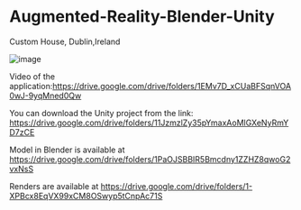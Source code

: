 # Augmented-Reality-Blender-Unity
Custom House, Dublin,Ireland


![image](https://user-images.githubusercontent.com/72860745/152179768-e6705cf7-cf05-4fb6-bb88-0c2a8ca8360a.png)




Video of the application:https://drive.google.com/drive/folders/1EMv7D_xCUaBFSqnVOA0wJ-9yqMned0Qw

You can download the Unity project from the link: https://drive.google.com/drive/folders/11JzmzlZy35pYmaxAoMlGXeNyRmYD7zCE

Model in Blender is available at https://drive.google.com/drive/folders/1PaOJSBBIR5Bmcdny1ZZHZ8qwoG2vxNsS

Renders are available at https://drive.google.com/drive/folders/1-XPBcx8EqVX99xCM8OSwyp5tCnpAc71S
